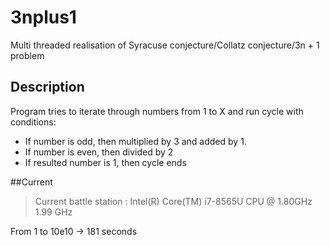 # 3nplus1

Multi threaded realisation of Syracuse conjecture/Collatz conjecture/3n + 1 problem

## Description

Program tries to iterate through numbers from 1 to X and run cycle with conditions:
- If number is odd, then multiplied by 3 and added by 1.
- If number is even, then divided by 2
- If resulted number is 1, then cycle ends

##Current 

> Current battle station : Intel(R) Core(TM) i7-8565U CPU @ 1.80GHz 1.99 GHz

From 1 to 10e10 -> 181 seconds
